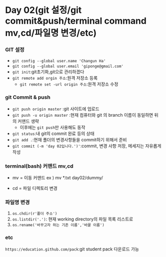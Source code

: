 # Day 02(git 설정/git commit&push/terminal command mv,cd/파일명 변경/etc)

### GIT 설정

* `git config --global user.name 'Changun Ha'`
* `git config --global user.email 'giponge@gmail.com'`
* `git init`:git초기화,git으로 관리하겠다
* `git remote add orgin 주소`:원격 저장소 등록
  * `git remote set -url origin 주소`:원격 저장소 수정

### git Commit & push

* `git push origin master` :git 사이트에 업로드
* `git push -u origin master` :현재 컴퓨터와 git 의 branch 이름이 동일하면 뒤의 커맨드 생략
  * 이후에는 `git push`만 사용해도 동작
* `git status`:내 git의 commit 완료 등의 상태
* `git add .`:현재 폴더의 변경사항들을 commit하기 위해서 준비
* `git commit (-m 'day 02입니다.')'`:commit, 변경 사항 저장, 메세지는 자유롭게 작성					

### terminal(bash) 커맨드 mv,cd 

* mv = 이동 커맨드 ex ) mv *.txt day02/dummy/

* cd = 파일 디렉토리 변경


### 파일명 변경

1. `os.chdir(r'폴더 주소')`
2. `os.listdir('.')`:  현재 working directory의 파일 목록 리스트로
3. `os.rename('바꾸고자 하는 기존 이름','바꿀 이름')`

### etc

`https://education.github.com/pack`:git student pack 다운로드 가능